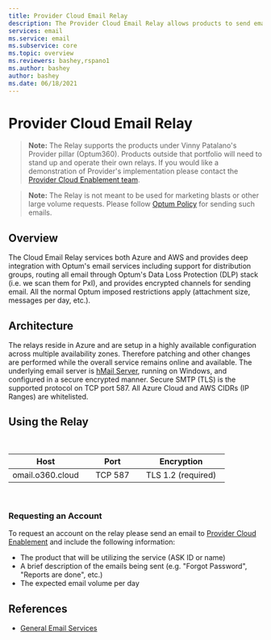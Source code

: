 ```yaml
---
title: Provider Cloud Email Relay
description: The Provider Cloud Email Relay allows products to send email through the Optum email relays including support for distribution groups.
services: email
ms.service: email
ms.subservice: core
ms.topic: overview
ms.reviewers: bashey,rspano1
ms.author: bashey
author: bashey
ms.date: 06/18/2021
---
```


# Provider Cloud Email Relay

> **Note:**
> The Relay supports the products under Vinny Patalano's Provider pillar (Optum360). Products outside that portfolio will need to stand up and operate their own relays. If you would like a demonstration of Provider's implementation please contact the [Provider Cloud Enablement team](mailto:ProviderCloudEnablement@ds.uhc.com?subject=Email%20Relay%20Demo).

> **Note:**
> The Relay is not meant to be used for marketing blasts or other large volume requests. Please follow [Optum Policy](https://helpdesk.uhg.com/At_Your_Service/SW/Pages/emailspoofing.aspx) for sending such emails.

## Overview

The Cloud Email Relay services both Azure and AWS and provides deep integration with Optum's email services including support for distribution groups, routing all email through Optum's Data Loss Protection (DLP) stack (i.e. we scan them for PxI), and provides encrypted channels for sending email. All the normal Optum imposed restrictions apply (attachment size, messages per day, etc.).

## Architecture

The relays reside in Azure and are setup in a highly available configuration across multiple availability zones. Therefore patching and other changes are performed while the overall service remains online and available. The underlying email server is [hMail Server](https://www.hmailserver.com/), running on Windows, and configured in a secure encrypted manner. Secure SMTP (TLS) is the supported protocol on TCP port 587. All Azure Cloud and AWS CIDRs (IP Ranges) are whitelisted.

## Using the Relay

&nbsp;

| Host&nbsp;&nbsp; | &nbsp;&nbsp;Port&nbsp;&nbsp; | &nbsp;&nbsp;Encryption&nbsp;&nbsp; |
| ---- | ---- | ---------- |
| omail.o360.cloud&nbsp;&nbsp; | &nbsp;&nbsp;TCP 587&nbsp;&nbsp; | &nbsp;&nbsp;TLS 1.2 (required)&nbsp;&nbsp; |

&nbsp;

### Requesting an Account

To request an account on the relay please send an email to [Provider Cloud Enablement](mailto:ProviderCloudEnablement@ds.uhc.com?subject=Email%20Relay%20Account%20Request) and include the following information:

- The product that will be utilizing the service (ASK ID or name)
- A brief description of the emails being sent (e.g. "Forgot Password", "Reports are done", etc.)
- The expected email volume per day

## References

- [General Email Services](https://helpdesk.uhg.com/At_Your_Service/SW/Pages/Email.aspx)

